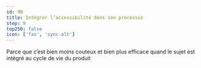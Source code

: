 ```yaml
---
id: 9B
title: Intégrer l’accessibilité dans son processus
step: 9
top250: false
icon: ['fas', 'sync-alt']
---
```


Parce que c’est bien moins couteux et bien plus efficace quand le sujet est intégré au cycle de vie du produit 
